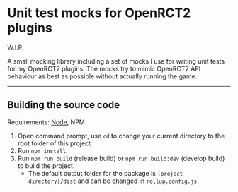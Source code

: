 # Unit test mocks for OpenRCT2 plugins

W.I.P.

A small mocking library including a set of mocks I use for writing unit tests for my OpenRCT2 plugins. The mocks try to mimic OpenRCT2 API behaviour as best as possible without actually running the game.

---

## Building the source code

Requirements: [Node](https://nodejs.org/en/), NPM.

1. Open command prompt, use `cd` to change your current directory to the root folder of this project.
2. Run `npm install`.
3. Run `npm run build` (release build) or `npm run build:dev` (develop build) to build the project.
    - The default output folder for the package is `(project directory)/dist` and can be changed in `rollup.config.js`.
